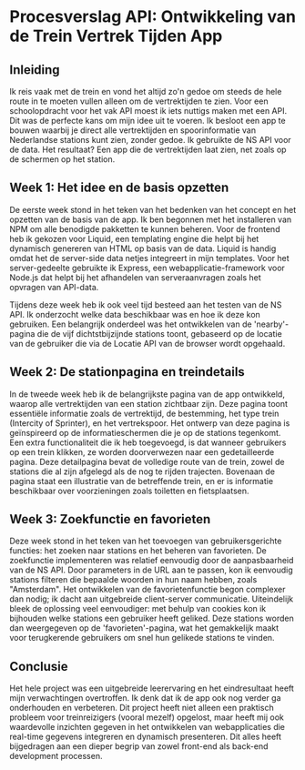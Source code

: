 # Procesverslag API: Ontwikkeling van de Trein Vertrek Tijden App

## Inleiding
Ik reis vaak met de trein en vond het altijd zo'n gedoe om steeds de hele route in te moeten vullen alleen om de vertrektijden te zien. Voor een schoolopdracht voor het vak API moest ik iets nuttigs maken met een API. Dit was de perfecte kans om mijn idee uit te voeren. Ik besloot een app te bouwen waarbij je direct alle vertrektijden en spoorinformatie van Nederlandse stations kunt zien, zonder gedoe. Ik gebruikte de NS API voor de data. Het resultaat? Een app die de vertrektijden laat zien, net zoals op de schermen op het station.

## Week 1: Het idee en de basis opzetten

De eerste week stond in het teken van het bedenken van het concept en het opzetten van de basis van de app. Ik ben begonnen met het installeren van NPM om alle benodigde pakketten te kunnen beheren. Voor de frontend heb ik gekozen voor Liquid, een templating engine die helpt bij het dynamisch genereren van HTML op basis van de data. Liquid is handig omdat het de server-side data netjes integreert in mijn templates. Voor het server-gedeelte gebruikte ik Express, een webapplicatie-framework voor Node.js dat helpt bij het afhandelen van serveraanvragen zoals het opvragen van API-data.

Tijdens deze week heb ik ook veel tijd besteed aan het testen van de NS API. Ik onderzocht welke data beschikbaar was en hoe ik deze kon gebruiken. Een belangrijk onderdeel was het ontwikkelen van de 'nearby'-pagina die de vijf dichtstbijzijnde stations toont, gebaseerd op de locatie van de gebruiker die via de Locatie API van de browser wordt opgehaald.

## Week 2: De stationpagina en treindetails
In de tweede week heb ik de belangrijkste pagina van de app ontwikkeld, waarop alle vertrektijden van een station zichtbaar zijn. Deze pagina toont essentiële informatie zoals de vertrektijd, de bestemming, het type trein (Intercity of Sprinter), en het vertrekspoor. Het ontwerp van deze pagina is geïnspireerd op de informatieschermen die je op de stations tegenkomt. Een extra functionaliteit die ik heb toegevoegd, is dat wanneer gebruikers op een trein klikken, ze worden doorverwezen naar een gedetailleerde pagina. Deze detailpagina bevat de volledige route van de trein, zowel de stations die al zijn afgelegd als de nog te rijden trajecten. Bovenaan de pagina staat een illustratie van de betreffende trein, en er is informatie beschikbaar over voorzieningen zoals toiletten en fietsplaatsen.

## Week 3: Zoekfunctie en favorieten
Deze week stond in het teken van het toevoegen van gebruikersgerichte functies: het zoeken naar stations en het beheren van favorieten. De zoekfunctie implementeren was relatief eenvoudig door de aanpasbaarheid van de NS API. Door parameters in de URL aan te passen, kon ik eenvoudig stations filteren die bepaalde woorden in hun naam hebben, zoals "Amsterdam". Het ontwikkelen van de favorietenfunctie begon complexer dan nodig; ik dacht aan uitgebreide client-server communicatie. Uiteindelijk bleek de oplossing veel eenvoudiger: met behulp van cookies kon ik bijhouden welke stations een gebruiker heeft geliked. Deze stations worden dan weergegeven op de 'favorieten'-pagina, wat het gemakkelijk maakt voor terugkerende gebruikers om snel hun gelikede stations te vinden.

## Conclusie
Het hele project was een uitgebreide leerervaring en het eindresultaat heeft mijn verwachtingen overtroffen. Ik denk dat ik de app ook nog verder ga onderhouden en verbeteren. Dit project heeft niet alleen een praktisch probleem voor treinreizigers (vooral mezelf) opgelost, maar heeft mij ook waardevolle inzichten gegeven in het ontwikkelen van webapplicaties die real-time gegevens integreren en dynamisch presenteren. Dit alles heeft bijgedragen aan een dieper begrip van zowel front-end als back-end development processen.
